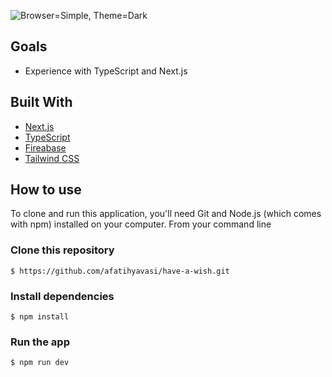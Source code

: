 ![Browser=Simple, Theme=Dark](https://user-images.githubusercontent.com/22716658/126570002-cc1dd252-669d-44dd-a932-ed5d7d78fd67.png)

## Goals
 - Experience with TypeScript and Next.js

## Built With

 - [Next.js](https://nextjs.org/)
 - [TypeScript](https://www.typescriptlang.org/)
 - [Fireabase](https://firebase.google.com/)
 - [Tailwind CSS](https://tailwindcss.com/)

## How to use

To clone and run this application, you'll need Git and Node.js (which comes with npm) installed on your computer. From your command line

### Clone this repository

`$ https://github.com/afatihyavasi/have-a-wish.git`

### Install dependencies

`$ npm install`

### Run the app

`$ npm run dev`
